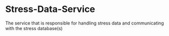 # Stress-Data-Service
The service that is responsible for handling stress data and communicating with the stress database(s)
